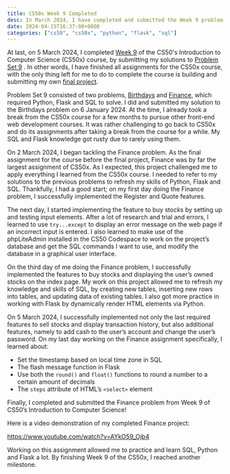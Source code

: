 ```yaml
---
title: CS50x Week 9 Completed
desc: In March 2024, I have completed and submitted the Week 9 problem set of the CS50's Introduction to Computer Science (CS50x) course.
date: 2024-04-15T16:37:00+0800
categories: ["cs50", "cs50x", "python", "flask", "sql"]
---
```


At last, on 5 March 2024, I completed [Week 9](https://cs50.harvard.edu/x/2024/weeks/9/) of the CS50's Introduction to Computer Science (CS50x) course, by submitting my solutions to [Problem Set 9](https://cs50.harvard.edu/x/2024/psets/9/) . In other words, I have finished all assignments for the CS50x course, with the only thing left for me to do to complete the course is building and submitting my own [final project](https://cs50.harvard.edu/x/2024/project/).

Problem Set 9 consisted of two problems, [Birthdays](https://cs50.harvard.edu/x/2024/psets/9/birthdays/) and [Finance](https://cs50.harvard.edu/x/2024/psets/9/finance/), which required Python, Flask and SQL to solve. I did and submitted my solution to the Birthdays problem on 6 January 2024. At the time, I already took a break from the CS50x course for a few months to pursue other front-end web development courses. It was rather challenging to go back to CS50x and do its assignments after taking a break from the course for a while. My SQL and Flask knowledge got rusty due to rarely using them.

On 2 March 2024, I began tackling the Finance problem. As the final assignment for the course before the final project, Finance was by far the largest assignment of CS50x. As I expected, this project challenged me to apply everything I learned from the CS50x course. I needed to refer to my solutions to the previous problems to refresh my skills of Python, Flask and SQL. Thankfully, I had a good start; on my first day doing the Finance problem, I successfully implemented the Register and Quote features.

The next day, I started implementing the feature to buy stocks by setting up and testing input elements. After a lot of research and trial and errors, I learned to use `try...except` to display an error message on the web page if an incorrect input is entered. I also learned to make use of the phpLiteAdmin installed in the CS50 Codespace to work on the project’s database and get the SQL commands I want to use, and modify the database in a graphical user interface.

On the third day of me doing the Finance problem, I successfully implemented the features to buy stocks and displaying the user’s owned stocks on the index page. My work on this project allowed me to refresh my knowledge and skills of SQL, by creating new tables, inserting new rows into tables, and updating data of existing tables. I also got more practice in working with Flask by dynamically render HTML elements via Python.

On 5 March 2024, I successfully implemented not only the last required features to sell stocks and display transaction history, but also additional features, namely to add cash to the user’s account and change the user’s password. On my last day working on the Finance assignment specifically, I learned about:
- Set the timestamp based on local time zone in SQL
- The flash message function in Flask
- Use both the `round()` and `float()` functions to round a number to a certain amount of decimals
- The `steps` attribute of HTML’s `<select>` element

Finally, I completed and submitted the Finance problem from Week 9 of CS50’s Introduction to Computer Science!

Here is a video demonstration of my completed Finance project:

https://www.youtube.com/watch?v=AYkO59_Ojb4

Working on this assignment allowed me to practice and learn SQL, Python and Flask a lot. By finishing Week 9 of the CS50x, I reached another milestone.